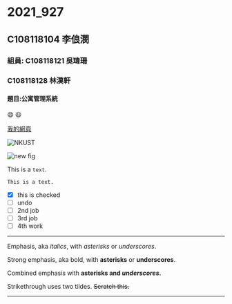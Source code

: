 # 2021_927

## C108118104 李俍潣

### 組員: C108118121 吳瑋珊
###      C108118128 林漢軒

#### 題目:公寓管理系統

:smile: :smiley:

[我的網頁](https://nkust.edu.tw/)

![NKUST](https://www.nkust.edu.tw/var/file/0/1000/img/513/182513897.png "高科大")

![new fig]()

This is a `text`.

```
This is a text.
```

- [x] this is checked
- [ ] undo
- [ ] 2nd job
- [ ] 3rd job
- [ ] 4th work

***

Emphasis, aka *italics*, with *asterisks* or *underscores*.

Strong emphasis, aka bold, with **asterisks** or **underscores**.

Combined emphasis with **asterisks and *underscores*.**

Strikethrough uses two tildes. ~~Scratch this.~~

***


